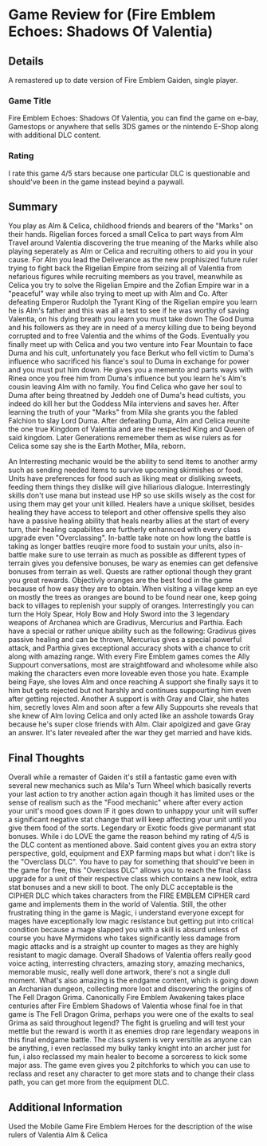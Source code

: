 # Game Review for (Fire Emblem Echoes: Shadows Of Valentia)

## Details
A remastered up to date version of Fire Emblem Gaiden, single player.

### Game Title
Fire Emblem Echoes: Shadows Of Valentia, you can find the game on e-bay, Gamestops or anywhere that sells 3DS games or the nintendo E-Shop along with additional DLC content. 

### Rating
I rate this game 4/5 stars because one particular DLC is questionable and should've been in the game instead beyind a paywall. 

## Summary
You play as Alm & Celica, childhood friends and bearers of the "Marks" on their hands. Rigelian forces forced a small Celica to part ways from Alm Travel around Valentia discovering the true meaning of the Marks while also playing seperately as Alm or Celica and recruiting others to aid you in your cause. For Alm you lead the Deliverance as the new prophisized future ruler trying to fight back the Rigelian Empire from seizing all of Valentia from nefarious figures while recruiting members as you travel, meanwhile as Celica you try to solve the Rigelian Empire and the Zofian Empire war in a "peaceful" way while also trying to meet up with Alm and Co. After defeating Emperor Rudolph the Tyrant King of the Rigelian empire you learn he is Alm's father and this was all a test to see if he was worthy of saving Valentia, on his dying breath you learn you must take down The God Duma and his followers as they are in need of a mercy killing due to being beyond corrupted and to free Valentia and the whims of the Gods. Eventually you finally meet up with Celica and you two venture into Fear Mountain to face Duma and his cult, unfortunately you face Berkut who fell victim to Duma's influence who sacrificed his fiance's soul to Duma in exchange for power and you must put him down. He gives you a memento and parts ways with Rinea once you free him from Duma's influence but you learn he's Alm's cousin leaving Alm with no family. You find Celica who gave her soul to Duma after being threatned by Jeddeh one of Duma's head cultists, you indeed do kill her but the Goddess Mila interviens and saves her. After learning the truth of your "Marks" from Mila she grants you the fabled Falchion to slay Lord Duma. After defeating Duma, Alm and Celica reunite the one true Kingdom of Valentia and are the respected King and Queen of said kingdom. Later Generations rememeber them as wise rulers as for Celica some say she is the Earth Mother, Mila, reborn.

An Interresting mechanic would be the ability to send items to another army such as sending needed items to survive upcoming skirmishes or food. Units have preferences for food such as liking meat or disliking sweets, feeding them things they dislike will give hiliarious dialogue. Interrestingly skills don't use mana but instead use HP so use skills wisely as the cost for using them may get your unit killed. Healers have a unique skillset, besides healing they have access to teleport and other offensive spells they also have a passive healing ability that heals nearby allies at the start of every turn, their healing capabilites are furtherly enhannced with every class upgrade even "Overclassing". In-battle take note on how long the battle is taking as longer battles reuqire more food to sustain your units, also in-battle make sure to use terrain as much as possible as different types of terrain gives you defensive bonuses, be wary as enemies can get defensive bonuses from terrain as well. Quests are rather optional though they grant you great rewards. Objectivly oranges are the best food in the game because of how easy they are to obtain. When visiting a village keep an eye on mostly the trees as oranges are bound to be found near one, keep going back to villages to replenish your supply of oranges. Interrestingly you can turn the Holy Spear, Holy Bow and Holy Sword into the 3 legendary weapons of Archanea which are Gradivus, Mercurius and Parthia. Each have a special or rather unique ability such as the following: Gradivus gives passive healing and can be thrown, Mercurius gives a special powerful attack, and Parthia gives exceptional accuracy shots with a chance to crit along with amazing range. With every Fire Emblem games comes the Ally Suppourt conversations, most are straightfoward and wholesome while also making the characters even more loveable even those you hate. Example being Faye, she loves Alm and once reaching A support she finally says it to him but gets rejected but not harshly and continues suppourting him even after getting rejected. Another A support is with Gray and Clair, she hates him, secretly loves Alm and soon after a few Ally Suppourts she reveals that she knew of Alm loving Celica and only acted like an asshole towards Gray because he's super close friends with Alm. Clair apolgized and gave Gray an answer. It's later revealed after the war they get married and have kids. 

## Final Thoughts
Overall while a remaster of Gaiden it's still a fantastic game even with several new mechanics such as Mila's Turn Wheel which basically reverts your last action to try another action again though it has limited uses or the sense of realism such as the "Food mechanic" where after every action your unit's mood goes down IF it goes down to unhappy your unit will suffer a significant negative stat change that will keep affecting your unit until you give them food of the sorts. Legendary or Exotic foods give permanant stat bonuses. While i do LOVE the game the reason behind my rating of 4/5 is the DLC content as mentioned above. Said content gives you an extra story perspective, gold, equipment and EXP farming maps but what i don't like is the "Overclass DLC". You have to pay for something that should've been in the game for free, this "Overclass DLC" allows you to reach the final class upgrade for a unit of their respective class which contains a new look, extra stat bonuses and a new skill to boot. The only DLC acceptable is the CIPHER DLC which takes characters from the FIRE EMBLEM CIPHER card game and implements them in the world of Valentia. Still, the other frustrating thing in the game is Magic, i understand everyone except for mages have exceptionally low magic resistance but getting put into critical condition because a mage slapped you with a skill is absurd unless of course you have Myrmidons who takes significantly less damage from magic attacks and is a straight up counter to mages as they are highly resistant to magic damage. Overall Shadows of Valentia offers really good voice acting, interresting chracters, amazing story, amazing mechanics, memorable music, really well done artwork, there's not a single dull moment. What's also amazing is the endgame content, which is going down an Archanian dungeon, collecting more loot and discovering the origins of The Fell Dragon Grima. Canonically Fire Emblem Awakening takes place centuries after Fire Emblem Shadows of Valentia whose final foe in that game is The Fell Dragon Grima, perhaps you were one of the exalts to seal Grima as said throughout legend? The fight is grueling and will test your mettle but the reward is worth it as enemies drop rare legendary weapons in this final endgame battle. The class system is very versitile as anyone can be anything, i even reclassed my bulky tanky knight into an archer just for fun, i also reclassed my main healer to become a sorceress to kick some major ass. The game even gives you 2 pitchforks to which you can use to reclass and reset any character to get more stats and to change their class path, you can get more from the equipment DLC. 

## Additional Information
Used the Mobile Game Fire Emblem Heroes for the description of the wise rulers of Valentia Alm & Celica
